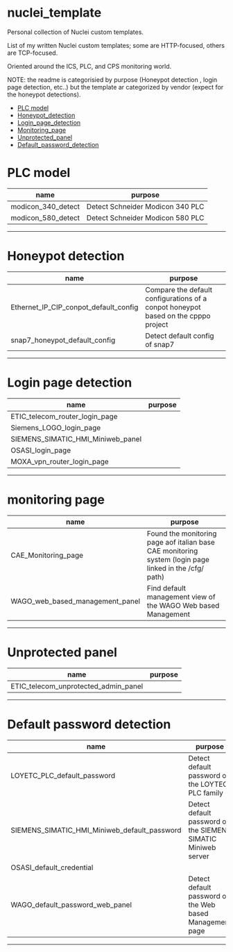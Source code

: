 # nuclei_template
Personal collection of Nuclei custom templates.

List of my written Nuclei custom templates; some are HTTP-focused, others are TCP-focused.

Oriented around the ICS, PLC, and CPS monitoring world.

NOTE: the readme is categorisied by purpose (Honeypot detection , login page detection, etc..) but the template ar categorized by vendor (expect for the honeypot detections). 

- [PLC model](#honeypot-detection)
- [Honeypot_detection](#honeypot-detection)
- [Login_page_detection](#login-page-detection)
- [Monitoring_page](#monitoring-page)
- [Unprotected_panel](#unprotected-panel)
- [Default_password_detection](#default-password-detection)



# PLC model

| name                                         | purpose                                                                            |
|----------------------------------------------|------------------------------------------------------------------------------------|
| modicon_340_detect                           |  Detect Schneider Modicon 340 PLC                                                  |
| modicon_580_detect                           |  Detect Schneider Modicon 580 PLC                                                  |

---

# Honeypot detection 

| name                                         | purpose                                                                           |
|----------------------------------------------|------------------------------------------------------------------------------------|
| Ethernet_IP_CIP_conpot_default_config        |  Compare the default configurations of a conpot honeypot based on the cpppo project |
| snap7_honeypot_default_config                |  Detect default config of snap7                                                       |

---


# Login page detection

| name                                         | purpose                                                                           |
|----------------------------------------------|-----------------------------------------------------------------------------------|
| ETIC_telecom_router_login_page               |                                                                                   |
| Siemens_LOGO_login_page                      |                                                                                  |
| SIEMENS_SIMATIC_HMI_Miniweb_panel            |                                                                                  |
| OSASI_login_page                             |                                                                                  |
| MOXA_vpn_router_login_page                   |                                                                                  | 

---

# monitoring page

| name                                         | purpose                                                                           |
|-----------------------------------------------|-----------------------------------------------------------------------------------|
| CAE_Monitoring_page                            | Found the monitoring page aof italian base CAE monitoring system (login page linked in the /cfg/ path)|
| WAGO_web_based_management_panel                | Find default management view of the WAGO  Web based Management            |


---

# Unprotected panel

| name                                          | purpose                                                                           |
|------------------------------------------------|-----------------------------------------------------------------------------------|
| ETIC_telecom_unprotected_admin_panel          |                                                                                   |

---


# Default password detection

| name                                         | purpose                                                                           |
|-----------------------------------------------|-----------------------------------------------------------------------------------|
| LOYETC_PLC_default_password                   | Detect default password on the LOYTEC PLC family                                 |
| SIEMENS_SIMATIC_HMI_Miniweb_default_password  | Detect default password on the SIEMENS SIMATIC Miniweb server                     |
| OSASI_default_credential                      |
| WAGO_default_password_web_panel               | Detect default password on the  Web based Management page                        |

---